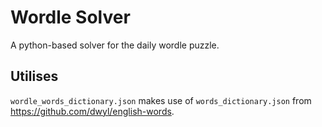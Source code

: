 # Wordle Solver

A python-based solver for the daily wordle puzzle.


## Utilises

`wordle_words_dictionary.json` makes use of `words_dictionary.json` from https://github.com/dwyl/english-words. 